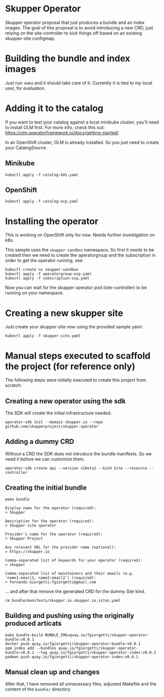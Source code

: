 # Skupper Operator

Skupper operator proposal that just produces a bundle and an index images.
The goal of this proposal is to avoid introducing a new CRD, just relying
on the site-controller to kick things off based on an existing skupper-site
configmap.

# Building the bundle and index images

Just run: `make` and it should take care of it.
Currently it is tied to my local user, for evaluation.

# Adding it to the catalog

If you want to test your catalog against a local minikube cluster,
you'll need to install OLM first. For more info, check this out:
https://olm.operatorframework.io/docs/getting-started/

In an OpenShift cluster, OLM is already installed. So you just need to 
create your CatalogSource.

## Minikube

```
kubectl apply -f catalog-k8s.yaml
```

## OpenShift

```
kubectl apply -f catalog-ocp.yaml
```

# Installing the operator

This is working on OpenShift only for now. Needs further investigation on k8s.

This sample uses the `skupper-sandbox` namespace. So first it needs to be created
then we need to create the operatorgroup and the subscription in order to get
the operator running, see:

```
kubectl create ns skupper-sandbox
kubectl apply -f operatorgroup-ocp.yaml
kubectl apply -f subscription-ocp.yaml
```

Now you can wait for the skupper operator pod (site-controller) to be running
on your namespace.

# Creating a new skupper site

Just create your skupper-site now using the provided sample yaml:

```
kubectl apply -f skupper-site.yaml
```

# Manual steps executed to scaffold the project (for reference only)

The following steps were initially executed to create this project
from scratch:


## Creating a new operator using the sdk

The SDK will create the initial infrastructure needed.

```
operator-sdk init --domain skupper.io --repo github.com/skupperproject/skupper-operator
```

## Adding a dummy CRD

Without a CRD the SDK does not introduce the bundle manifests.
So we need it before we can customize them.

```
operator-sdk create api --version v1beta1 --kind Site --resource --controller
```

## Creating the initial bundle

```
make bundle

Display name for the operator (required): 
> Skupper         

Description for the operator (required): 
> Skupper site operator

Provider's name for the operator (required): 
> Skupper Project

Any relevant URL for the provider name (optional): 
> https://skupper.io

Comma-separated list of keywords for your operator (required): 
> skupper

Comma-separated list of maintainers and their emails (e.g. 'name1:email1, name2:email2') (required): 
> Fernando Giorgetti:fgiorgetti@gmail.com
```

... and after that remove the generated CRD for the dummy Site kind.

```
rm bundle/manifests/skupper.io.skupper.io_sites.yaml
```

## Building and pushing using the originally produced articats

```
make bundle-build BUNDLE_IMG=quay.io/fgiorgetti/skupper-operator-bundle:v0.0.1
docker push quay.io/fgiorgetti/skupper-operator-bundle:v0.0.1
opm index add --bundles quay.io/fgiorgetti/skupper-operator-bundle:v0.0.1 --tag quay.io/fgiorgetti/skupper-operator-index:v0.0.1
podman push quay.io/fgiorgetti/skupper-operator-index:v0.0.1
```

## Manual clean up and changes

After that, I have removed all unnecessary files, adjusted Makefile and the
content of the `bundle/` directory.
